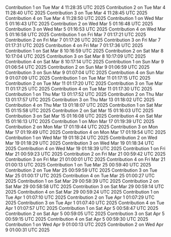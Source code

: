 
Contribution 1 on Tue Mar  4 11:28:35 UTC 2025
Contribution 2 on Tue Mar  4 11:28:40 UTC 2025
Contribution 3 on Tue Mar  4 11:28:45 UTC 2025
Contribution 4 on Tue Mar  4 11:28:50 UTC 2025
Contribution 1 on Wed Mar  5 01:16:43 UTC 2025
Contribution 2 on Wed Mar  5 01:16:48 UTC 2025
Contribution 3 on Wed Mar  5 01:16:53 UTC 2025
Contribution 4 on Wed Mar  5 01:16:58 UTC 2025
Contribution 1 on Fri Mar  7 01:17:21 UTC 2025
Contribution 2 on Fri Mar  7 01:17:26 UTC 2025
Contribution 3 on Fri Mar  7 01:17:31 UTC 2025
Contribution 4 on Fri Mar  7 01:17:36 UTC 2025
Contribution 1 on Sat Mar  8 10:16:59 UTC 2025
Contribution 2 on Sat Mar  8 10:17:04 UTC 2025
Contribution 3 on Sat Mar  8 10:17:09 UTC 2025
Contribution 4 on Sat Mar  8 10:17:14 UTC 2025
Contribution 1 on Sun Mar  9 01:06:54 UTC 2025
Contribution 2 on Sun Mar  9 01:06:59 UTC 2025
Contribution 3 on Sun Mar  9 01:07:04 UTC 2025
Contribution 4 on Sun Mar  9 01:07:09 UTC 2025
Contribution 1 on Tue Mar 11 01:17:15 UTC 2025
Contribution 2 on Tue Mar 11 01:17:20 UTC 2025
Contribution 3 on Tue Mar 11 01:17:25 UTC 2025
Contribution 4 on Tue Mar 11 01:17:30 UTC 2025
Contribution 1 on Thu Mar 13 01:17:52 UTC 2025
Contribution 2 on Thu Mar 13 01:17:57 UTC 2025
Contribution 3 on Thu Mar 13 01:18:02 UTC 2025
Contribution 4 on Thu Mar 13 01:18:07 UTC 2025
Contribution 1 on Sat Mar 15 01:15:58 UTC 2025
Contribution 2 on Sat Mar 15 01:16:03 UTC 2025
Contribution 3 on Sat Mar 15 01:16:08 UTC 2025
Contribution 4 on Sat Mar 15 01:16:13 UTC 2025
Contribution 1 on Mon Mar 17 01:19:39 UTC 2025
Contribution 2 on Mon Mar 17 01:19:44 UTC 2025
Contribution 3 on Mon Mar 17 01:19:49 UTC 2025
Contribution 4 on Mon Mar 17 01:19:54 UTC 2025
Contribution 1 on Wed Mar 19 01:18:24 UTC 2025
Contribution 2 on Wed Mar 19 01:18:29 UTC 2025
Contribution 3 on Wed Mar 19 01:18:34 UTC 2025
Contribution 4 on Wed Mar 19 01:18:39 UTC 2025
Contribution 1 on Fri Mar 21 00:59:23 UTC 2025
Contribution 2 on Fri Mar 21 00:59:42 UTC 2025
Contribution 3 on Fri Mar 21 01:00:01 UTC 2025
Contribution 4 on Fri Mar 21 01:00:13 UTC 2025
Contribution 1 on Tue Mar 25 00:59:40 UTC 2025
Contribution 2 on Tue Mar 25 00:59:59 UTC 2025
Contribution 3 on Tue Mar 25 01:00:17 UTC 2025
Contribution 4 on Tue Mar 25 01:00:27 UTC 2025
Contribution 1 on Sat Mar 29 00:58:39 UTC 2025
Contribution 2 on Sat Mar 29 00:58:58 UTC 2025
Contribution 3 on Sat Mar 29 00:59:14 UTC 2025
Contribution 4 on Sat Mar 29 00:59:24 UTC 2025
Contribution 1 on Tue Apr  1 01:07:10 UTC 2025
Contribution 2 on Tue Apr  1 01:07:29 UTC 2025
Contribution 3 on Tue Apr  1 01:07:40 UTC 2025
Contribution 4 on Tue Apr  1 01:07:57 UTC 2025
Contribution 1 on Sat Apr  5 00:58:47 UTC 2025
Contribution 2 on Sat Apr  5 00:59:05 UTC 2025
Contribution 3 on Sat Apr  5 00:59:15 UTC 2025
Contribution 4 on Sat Apr  5 00:59:30 UTC 2025
Contribution 1 on Wed Apr  9 01:00:13 UTC 2025
Contribution 2 on Wed Apr  9 01:00:31 UTC 2025
